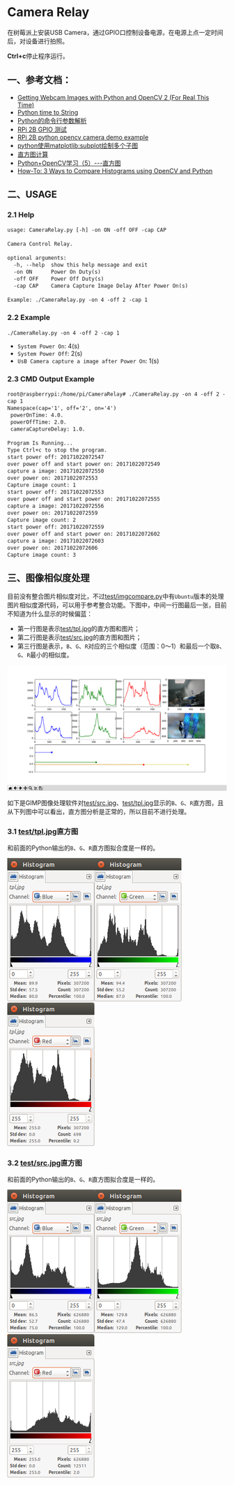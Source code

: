 # Camera Relay

在树莓派上安装USB Camera，通过GPIO口控制设备电源，在电源上点一定时间后，对设备进行拍照。

**Ctrl+c**停止程序运行。

## 一、参考文档：
* [Getting Webcam Images with Python and OpenCV 2 (For Real This Time)](https://codeplasma.com/2012/12/03/getting-webcam-images-with-python-and-opencv-2-for-real-this-time/)
* [Python time to String](https://wangheng.org/html/python_datetime.html)
* [Python的命令行参数解析](http://noahsnail.com/2017/09/13/2017-9-13-Python%E7%9A%84%E5%91%BD%E4%BB%A4%E8%A1%8C%E5%8F%82%E6%95%B0%E8%A7%A3%E6%9E%90/)
* [RPi 2B GPIO 测试](http://www.cnblogs.com/zengjfgit/p/5215194.html)
* [RPi 2B python opencv camera demo example](http://www.cnblogs.com/zengjfgit/p/5223747.html)
* [python使用matplotlib:subplot绘制多个子图](http://blog.csdn.net/gatieme/article/details/61416645)
* [直方图计算](http://www.opencv.org.cn/opencvdoc/2.3.2/html/doc/tutorials/imgproc/histograms/histogram_calculation/histogram_calculation.html)
* [Python+OpenCV学习（5）---直方图](http://lib.csdn.net/article/opencv/35685)
* [How-To: 3 Ways to Compare Histograms using OpenCV and Python](https://www.pyimagesearch.com/2014/07/14/3-ways-compare-histograms-using-opencv-python/)

## 二、USAGE

### 2.1 Help

```
usage: CameraRelay.py [-h] -on ON -off OFF -cap CAP

Camera Control Relay.

optional arguments:
  -h, --help  show this help message and exit
  -on ON      Power On Duty(s)
  -off OFF    Power Off Duty(s)
  -cap CAP    Camera Capture Image Delay After Power On(s)

Example: ./CameraRelay.py -on 4 -off 2 -cap 1
```

### 2.2 Example

```
./CameraRelay.py -on 4 -off 2 -cap 1 
```

* `System Power On`: 4(s)
* `System Power Off`: 2(s)
* `UsB Camera capture a image after Power On`: 1(s)

### 2.3 CMD Output Example

```
root@raspberrypi:/home/pi/CameraRelay# ./CameraRelay.py -on 4 -off 2 -cap 1
Namespace(cap='1', off='2', on='4')
 powerOnTime: 4.0.
 powerOffTime: 2.0.
 cameraCaptureDelay: 1.0.

Program Is Running...
Type Ctrl+c to stop the program.
start power off: 20171022072547
over power off and start power on: 20171022072549
capture a image: 20171022072550
over power on: 20171022072553
Capture image count: 1
start power off: 20171022072553
over power off and start power on: 20171022072555
capture a image: 20171022072556
over power on: 20171022072559
Capture image count: 2
start power off: 20171022072559
over power off and start power on: 20171022072602
capture a image: 20171022072603
over power on: 20171022072606
Capture image count: 3
```

## 三、图像相似度处理

目前没有整合图片相似度对比，不过[test/imgcompare.py](test/imgcompare.py)中有`Ubuntu`版本的处理图片相似度源代码，可以用于参考整合功能。下图中，中间一行图最后一张，目前不知道为什么显示的时候偏蓝：

* 第一行图是表示[test/tpl.jpg](test/tpl.jpg)的直方图和图片；
* 第二行图是表示[test/src.jpg](test/src.jpg)的直方图和图片；
* 第三行图是表示，`B`、`G`、`R`对应的三个相似度（范围：0～1）和最后一个取`B`、`G`、`R`最小的相似度。

![img/Ubuntu_JPG_Compare.png](img/Ubuntu_JPG_Compare.png)

如下是GIMP图像处理软件对[test/src.jpg](test/src.jpg)、[test/tpl.jpg](test/tpl.jpg)显示的`B`、`G`、`R`直方图，且从下列图中可以看出，直方图分析是正常的，所以目前不进行处理。

### 3.1 [test/tpl.jpg](test/tpl.jpg)直方图

和前面的Python输出的`B`、`G`、`R`直方图拟合度是一样的。

![img/tpl_blue.png](img/tpl_blue.png)![img/tpl_green.png](img/tpl_green.png)![img/tpl_red.png](img/tpl_red.png)

### 3.2 [test/src.jpg](test/src.jpg)直方图

和前面的Python输出的`B`、`G`、`R`直方图拟合度是一样的。

![img/src_blue.png](img/src_blue.png)![img/src_green.png](img/src_green.png)![img/src_red.png](img/src_red.png)
